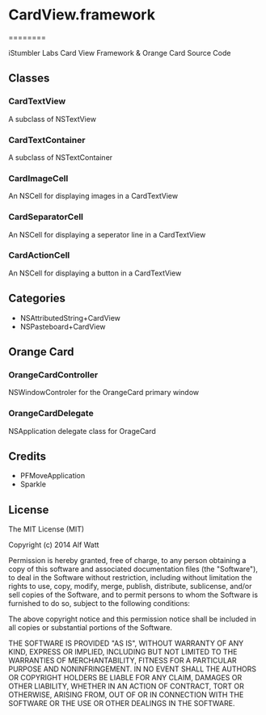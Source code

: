 # CardView.framework

========

iStumbler Labs Card View Framework &amp; Orange Card Source Code

## Classes

### CardTextView

A subclass of NSTextView

### CardTextContainer

A subclass of NSTextContainer

### CardImageCell

An NSCell for displaying images in a CardTextView

### CardSeparatorCell

An NSCell for displaying a seperator line in a CardTextView

### CardActionCell

An NSCell for displaying a button in a CardTextView

## Categories

- NSAttributedString+CardView
- NSPasteboard+CardView

## Orange Card

### OrangeCardController

NSWindowControler for the OrangeCard primary window

### OrangeCardDelegate

NSApplication delegate class for OrageCard

## Credits

- PFMoveApplication
- Sparkle

## License

The MIT License (MIT)

Copyright (c) 2014 Alf Watt

Permission is hereby granted, free of charge, to any person obtaining a copy
of this software and associated documentation files (the "Software"), to deal
in the Software without restriction, including without limitation the rights
to use, copy, modify, merge, publish, distribute, sublicense, and/or sell
copies of the Software, and to permit persons to whom the Software is
furnished to do so, subject to the following conditions:

The above copyright notice and this permission notice shall be included in all
copies or substantial portions of the Software.

THE SOFTWARE IS PROVIDED "AS IS", WITHOUT WARRANTY OF ANY KIND, EXPRESS OR
IMPLIED, INCLUDING BUT NOT LIMITED TO THE WARRANTIES OF MERCHANTABILITY,
FITNESS FOR A PARTICULAR PURPOSE AND NONINFRINGEMENT. IN NO EVENT SHALL THE
AUTHORS OR COPYRIGHT HOLDERS BE LIABLE FOR ANY CLAIM, DAMAGES OR OTHER
LIABILITY, WHETHER IN AN ACTION OF CONTRACT, TORT OR OTHERWISE, ARISING FROM,
OUT OF OR IN CONNECTION WITH THE SOFTWARE OR THE USE OR OTHER DEALINGS IN THE
SOFTWARE.
